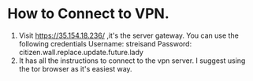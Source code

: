 # How to Connect to VPN.
1. Visit https://35.154.18.236/ ,it's the server gateway.
	You can use the following credentials 
		Username:	streisand
		Password:  	citizen.wall.replace.update.future.lady
2. It has all the instructions to connect to the vpn server. I suggest using the tor browser as it's easiest way.